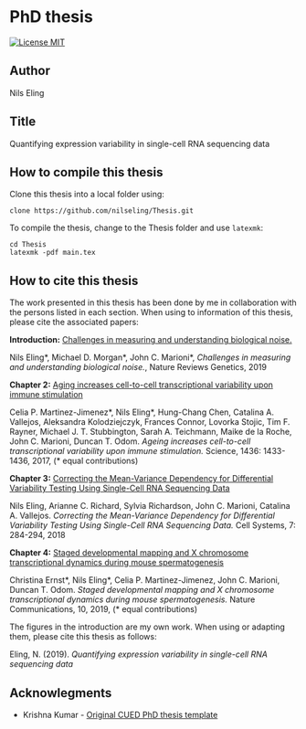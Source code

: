 PhD thesis
========================

[![License MIT](http://img.shields.io/badge/license-MIT-brightgreen.svg)](license.md)

## Author

Nils Eling

## Title

Quantifying expression variability in single-cell RNA sequencing data

## How to compile this thesis

Clone this thesis into a local folder using:

```{bash}
clone https://github.com/nilseling/Thesis.git
```

To compile the thesis, change to the Thesis folder and use `latexmk`:

```{bash}
cd Thesis
latexmk -pdf main.tex
```

## How to cite this thesis

The work presented in this thesis has been done by me in collaboration with the persons listed in each section. 
When using to information of this thesis, please cite the associated papers:

**Introduction:** [Challenges in measuring and understanding biological noise.](https://www.nature.com/articles/s41576-019-0130-6)

Nils Eling\*, Michael D. Morgan\*, John C. Marioni\*, _Challenges in measuring and understanding biological noise._, Nature Reviews Genetics, 2019

**Chapter 2:** [Aging increases cell-to-cell transcriptional variability upon immune stimulation](http://science.sciencemag.org/content/355/6332/1433)

Celia P. Martinez-Jimenez\*, Nils  Eling\*, Hung-Chang Chen, Catalina A. Vallejos, Aleksandra Kolodziejczyk, Frances Connor, Lovorka Stojic, Tim F. Rayner, Michael J. T. Stubbington, Sarah A. Teichmann, Maike de la Roche, John C. Marioni, Duncan T. Odom.
_Ageing increases cell-to-cell transcriptional variability upon immune stimulation._ Science, 1436: 1433-1436, 2017, (\* equal contributions)

**Chapter 3:** [Correcting the Mean-Variance Dependency for Differential Variability Testing Using Single-Cell RNA Sequencing Data](https://www.cell.com/cell-systems/fulltext/S2405-4712(18)30278-3)

Nils Eling, Arianne C. Richard, Sylvia Richardson, John C. Marioni, Catalina A. Vallejos. 
_Correcting the Mean-Variance Dependency for Differential Variability Testing Using Single-Cell RNA Sequencing Data._ Cell Systems, 7: 284-294, 2018 

**Chapter 4:** [Staged developmental mapping and X chromosome transcriptional dynamics during mouse spermatogenesis](https://www.nature.com/articles/s41467-019-09182-1)

Christina Ernst\*, Nils  Eling\*, Celia P. Martinez-Jimenez, John C. Marioni, Duncan T. Odom.
_Staged developmental mapping and X chromosome transcriptional dynamics during mouse spermatogenesis._ Nature Communications, 10, 2019, (\* equal contributions)

The figures in the introduction are my own work. 
When using or adapting them, please cite this thesis as follows:

Eling, N. (2019). _Quantifying expression variability in single-cell RNA sequencing data_

## Acknowlegments

*   Krishna Kumar - [Original CUED PhD thesis template](https://github.com/kks32/phd-thesis-template)
